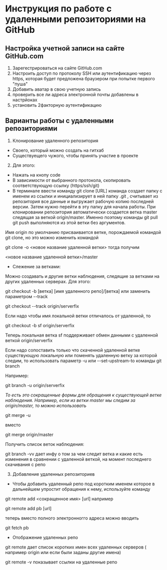 # Инструкция по работе с удаленными репозиториями на GitHub
## Настройка учетной записи на сайте GitHub.com

1. Зарегестрироваться на сайте GitHub.com
2. Настроить доступ по протоколу SSH или аутентификацию через https, которая будет предложена браузером при попытке первого "пуша" 
3. Добавить аватар в свою учетную запись
4. проверить все ли адреса электронной почты добавлены в настрйоках
5. установить 2факторную аутентификацию
## Варианты работы с удаленными репозиториями
1. Клонирование удаленного репозитория 
* Своего, который можно создать на гитхаб 
* Существуещего чужого, чтобы принять участие в проекте
2. Для этого: 
* Нажать на кнопу code 
* В зависимости от выбранного протокола, скопировать соответствующую ссылку (https/ssh/git) 
* В терминале ввести команду git clone [URL] команда создает папку с именем из ссылки и инициализирует в ней папку .git , считывает из репозитория все данные и выгружает рабочую копию последней версии. Затем нужно перейти в эту папку для начала работы. При клонировании репозитория автоматически создается ветка master следящая за веткой  origin/master. Именно поэтому команды git pull git push выполняются из этой ветки без аргументов. 

Имя origin по умолчанию присваивается ветке, порождаемой командой git clone, но  это можно изменить командой 

git clone -o <новое название удаленной ветки> тогда получим

<новое название удаленной ветки>/master
* Слежение за ветками: 

Можно создавать и другие ветки наблюдения, следящие за ветками на других удаленных серверах. Для этого: 

git checkout -b [ветка] [имя удаленного репо]/[ветка]  или заменить параметром  --track

git checkout --track origin/serverfix

Если надо чтобы имя локальной ветки отличалось от удаленной, то

git checkout -b sf origin/serverfix

Теперь локальная ветка sf поддерживает обмен данными с удаленной веткой origin/serverfix

Если надо сопоставить только что скаченной удаленной ветке существующую локальную или поменять удаленную ветку за которой следим, то использовать параметр -u или --set-upstream-to команды  git branch

Например:

git branch -u origin/serverfix

_То есть это сокращенные формы для обращения к существующей ветке наблюдения. Например, если из ветки master мы следим за  origin/master, то можно использовать_

 git merge -u 
 
  вместо 
  
  git merge origin/master

  Получить список веток наблюдения:

  git branch -vv дает инфу о том за чем следит ветка и какие есть изменения в сравнении с удаленной веткой, на момент последнего скачивания с репо

  3. Добавление удаленных репозиториев 
  * Чтобы добавить удаленный репо под коротким именем которое в дальнейшем упростит обращения к нему, используйте команду

  git remote add <сокращенное имя> [url] например

   git remote add pb [url]

теперь вместо полного электронногго адреса можно вводить 

git fetch pb 

* Отображение удаленных репо

git remote  дает список коротких имен всех удаленных серверов ( например origin или если были заданы другие имена)

git remote -v показывает ссылки на удаленные репо 
  




  
